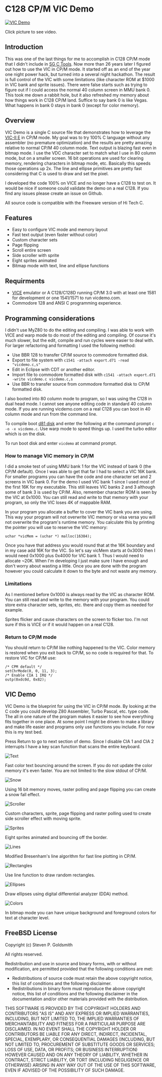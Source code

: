 # C128 CP/M VIC Demo                                               

[![VIC Demo](images/lines.png)](https://youtu.be/htmWCC5GO1U)

Click picture to see video.

## Introduction
This was one of the last things for me to accomplish in C128 CP/M mode that I
didn't include in [SG C Tools](https://github.com/sgjava/garage/tree/master/commodore/cpm/sgctools).
Now more than 26 years later I figured out how to use the VIC in CP/M mode.
It started off as an end of the year one night power hack, but turned into a
several night hackathon. The result is full control of the VIC with some 
limitations (like character ROM at $1000 in VIC bank and sprite issues). There
were false starts such as trying to figure out if I could access the normal 40
column screen in MMU bank 0. This took me down a rabbit hole, but it also
refreshed my memory about how things work in C128 CP/M land. Suffice to say
bank 0 is like Vegas. What happens in bank 0 stays in bank 0 (except for color
memory).

## Overview
VIC Demo is a single C source file that demonstrates how to leverage the
[VIC-II E](https://en.wikipedia.org/wiki/MOS_Technology_VIC-II) in CP/M mode.
My goal was to try 100% C language without any assembler (no premature
optimization) and the results are pretty amazing relative to normal CP/M 40
column mode. Text output is blazing fast even in bitmap mode. I use the VDC
character set to match what I use in 80 column mode, but on a smaller screen.
16 bit operations are used for clearing memory, rendering characters in bitmap
mode, etc. Basically this speeds those operations up 2x. The line and ellipse
primitives are pretty fast considering that C is used to draw and set the pixel.

I developed the code 100% on VICE and no longer have a C128 to test on. It would
be nice if someone could validate the demo on a real C128. If you find any issues
please create an issue on Github.

All source code is compatible with the Freeware version of Hi Tech C.

## Features
* Easy to configure VIC mode and memory layout
* Fast text output (even faster without color)
* Custom character sets
* Page flipping
* Scroll entire screen
* Side scroller with sprite
* Eight sprites animated
* Bitmap mode with text, line and ellipse functions

## Requirments
* [VICE](http://vice-emu.sourceforge.net/) emulator or A C128/C128D running
CP/M 3.0 with at least one 1581 for development or one 1541/1571 to run
vicdemo.com.
* Commodore 128 and ANSI C programming experience.

## Programming considerations
I didn't use MyZ80 to do the editing and compiling. I was able to work with
VICE and warp mode to do most of the editing and compiling. Of course it's much
slower, but the edit, compile and run cycles were easier to deal with. For larger
refactoring and formatting I used the following method:
* Use BBR 128 to transfer CP/M source to commodore formatted disk.
* Export to file system with `c1541 -attach export.d71 -read "vicdemo.c,s"`
* Edit in Eclipse with CDT or another editor.
* Import file to commodore formatted disk with `c1541 -attach export.d71 -write vicdemo.c vicdemo.c,s`
* Use BBR to transfer source from commodore formatted disk to CP/M formatted disk.

I also booted into 80 column mode to program, so I was using the C128 in dual
head mode. I cannot see anyone editing code in standard 40 column mode. If you
are running vicdemo.com on a real C128 you can boot in 40 column mode and run
from the command line.

To compile boot [d81 disk](https://github.com/sgjava/garage/raw/master/commodore/cpm/vicdemo/vicdemo.zip)
and enter the following at the command prompt  `c -o -x vicdemo.c`. Use warp mode to speed things up.
I used the turbo editor which is on the disk.

To run boot disk and enter `vicdemo` at command prompt.

### How to manage VIC memory in CP/M
I did a smoke test of using MMU bank 1 for the VIC instead of bank 0 (the CP/M
default). Once I was able to get that far I had to select a VIC 16K bank. For
smaller programs you can have the code and one character set and 2 screens in
VIC bank 0. For the demo I used VIC bank 1 since I used most of the first 16K
for my executable. This still leaves VIC banks 2 and 3 although some of bank
3 is used by CP/M. Also, remember character ROM is seen by the VIC at 0x1000.
You can still read and write to that memory with your program, so only
the VIC loses 4K of mappable RAM.

In your program you allocate a buffer to cover the VIC bank you are using. This
way your program will not overwrite VIC memory or visa versa you will not overwrite
the program's runtime memory. You calculate this by printing the pointer you will
use to reserve the VIC memory:

`uchar *vicMem = (uchar *) malloc(16384);` 

Once you have that address you would round that at the 16K boundary and in my case
add 16K for the VIC. So let's say vicMem starts at 0x3000 then I would need 0x1000
plus 0x4000 for VIC bank 1. Thus I would need to allocate ~20K. When I'm developing
I just make sure I have enough and don't worry about wasting a little. Once you are
done with the program however you could calculate it down to the byte and not waste
any memory.

### Limitations
As I mentioned before 0x1000 is always read by the VIC as character ROM. You can
still read and write to the memory with your program. You could store extra
character sets, sprites, etc. there and copy them as needed for example.

Sprites flicker and cause characters on the screen to flicker too. I'm not sure
if this is VICE or if it would happen on a real C128. 

### Return to CP/M mode
You should return to CP/M like nothing happened to the VIC. Color memory is restored
when you exit back to CP/M, so no code is required for that. To restore VIC for CP/M
use:

```
/* CPM default */
setChrMode(0, 0, 11, 3);
/* Enable CIA 1 IRQ */
outp(0xdc0d, 0x82);
```
## VIC Demo
VIC Demo is the blueprint for using the VIC in CP/M mode. By looking at the C
code you could develop Z80 Assembler, Turbo Pascal, etc. type code. The all in
one nature of the program makes it easier to see how everything fits together
in one place. At some point I might be driven to make a library and make life
easier and programs only use functions you include. For now this is my test
bed.

Press Return to go to next section of demo. Since I disable CIA 1 and CIA 2
interrupts I have a key scan function that scans the entire keyboard. 

![Text](images/text.png)

Fast color text bouncing around the screen. If you do not update the
color memory it's even faster. You are not limited to the slow stdout of CP/M.

![Snow](images/snow.png)

Using 16 bit memory moves, raster polling and page flipping you can create a snow
fall effect.

![Scroller](images/scroller.png)

Custom characters, sprite, page flipping and raster polling used to create side
scroller effect with moving sprite.

![Sprites](images/sprites.png)

Eight sprites animated and bouncing off the border.

![Lines](images/lines.png)

Modified Bresenham's line algorithm for fast line plotting in CP/M.

![Rectangles](images/rectangles.png)

Use line function to draw random rectangles.

![Ellipses](images/ellipses.png)

Draw ellipses using digital differential analyzer (DDA) method.

![Colors](images/colors.png)

In bitmap mode you can have unique background and foreground colors for text at
character level.

## FreeBSD License
Copyright (c) Steven P. Goldsmith

All rights reserved.

Redistribution and use in source and binary forms, with or without modification, are permitted provided that the following conditions are met:
* Redistributions of source code must retain the above copyright notice, this list of conditions and the following disclaimer.
* Redistributions in binary form must reproduce the above copyright notice, this list of conditions and the following disclaimer in the documentation and/or other materials provided with the distribution.

THIS SOFTWARE IS PROVIDED BY THE COPYRIGHT HOLDERS AND CONTRIBUTORS "AS IS" AND ANY EXPRESS OR IMPLIED WARRANTIES, INCLUDING, BUT NOT LIMITED TO, THE IMPLIED WARRANTIES OF MERCHANTABILITY AND FITNESS FOR A PARTICULAR PURPOSE ARE DISCLAIMED. IN NO EVENT SHALL THE COPYRIGHT HOLDER OR CONTRIBUTORS BE LIABLE FOR ANY DIRECT, INDIRECT, INCIDENTAL, SPECIAL, EXEMPLARY, OR CONSEQUENTIAL DAMAGES (INCLUDING, BUT NOT LIMITED TO, PROCUREMENT OF SUBSTITUTE GOODS OR SERVICES; LOSS OF USE, DATA, OR PROFITS; OR BUSINESS INTERRUPTION) HOWEVER CAUSED AND ON ANY THEORY OF LIABILITY, WHETHER IN CONTRACT, STRICT LIABILITY, OR TORT (INCLUDING NEGLIGENCE OR OTHERWISE) ARISING IN ANY WAY OUT OF THE USE OF THIS SOFTWARE, EVEN IF ADVISED OF THE POSSIBILITY OF SUCH DAMAGE.
